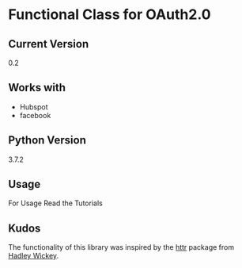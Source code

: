 # Functional Class for OAuth2.0

## Current Version
0.2

## Works with
* Hubspot 
* facebook

## Python Version
3.7.2

## Usage
For Usage Read the Tutorials

## Kudos
The functionality of this library was inspired by the [httr](https://github.com/r-lib/httr) package from [Hadley Wickey](http://hadley.nz/).